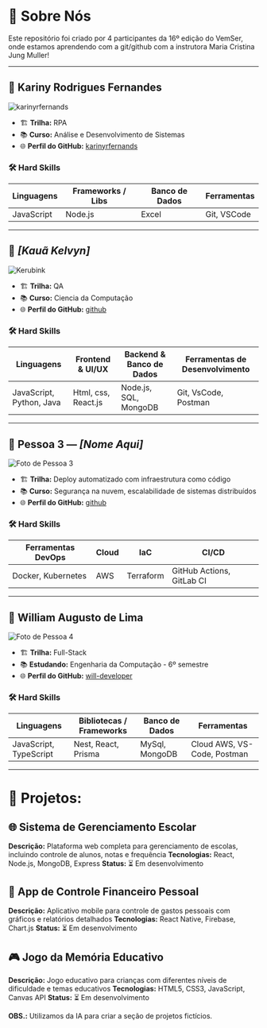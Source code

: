 # 👥 Sobre Nós

Este repositório foi criado por 4 participantes da 16º edição do VemSer, onde estamos aprendendo com a git/github com a instrutora Maria Cristina Jung Muller!

---

## 👤 Kariny Rodrigues Fernandes

![karinyrfernands](https://github.com/karinyrfernands.png)

- 🏗️ **Trilha:** RPA
- 📚 **Curso:** Análise e Desenvolvimento de Sistemas
- 🌐 **Perfil do GitHub:** [karinyrfernands](https://github.com/karinyrfernands)

### 🛠️ Hard Skills

| Linguagens | Frameworks / Libs | Banco de Dados | Ferramentas |
| ---------- | ----------------- | -------------- | ----------- |
| JavaScript | Node.js           | Excel          | Git, VSCode |

---

## 👤 _[Kauã Kelvyn]_

![Kerubink](https://github.com/Kerubink.png)

- 🏗️ **Trilha:** QA
- 📚 **Curso:** Ciencia da Computação
- 🌐 **Perfil do GitHub:** [github](https://github.com/Kerubink)

### 🛠️ Hard Skills

| Linguagens               | Frontend & UI/UX    | Backend & Banco de Dados | Ferramentas de Desenvolvimento |
| ------------------------ | ------------------- | ------------------------ | ------------------------------ |
| JavaScript, Python, Java | Html, css, React.js | Node.js, SQL, MongoDB    | Git, VsCode, Postman           |

---

## 👤 Pessoa 3 — _[Nome Aqui]_

![Foto de Pessoa 3](link-da-foto-aqui)

- 🏗️ **Trilha:** Deploy automatizado com infraestrutura como código
- 📚 **Curso:** Segurança na nuvem, escalabilidade de sistemas distribuídos
- 🌐 **Perfil do GitHub:** [github](#)

### 🛠️ Hard Skills

| Ferramentas DevOps | Cloud | IaC       | CI/CD                     |
| ------------------ | ----- | --------- | ------------------------- |
| Docker, Kubernetes | AWS   | Terraform | GitHub Actions, GitLab CI |

---

## 👤 William Augusto de Lima

![Foto de Pessoa 4](https://github.com/will-developer.png)

- 🏗️ **Trilha:** Full-Stack
- 📚 **Estudando:** Engenharia da Computação - 6º semestre
- 🌐 **Perfil do GitHub:** [will-developer](https://github.com/will-developer)

### 🛠️ Hard Skills

| Linguagens             | Bibliotecas / Frameworks | Banco de Dados | Ferramentas                 |
| ---------------------- | ------------------------ | -------------- | --------------------------- |
| JavaScript, TypeScript | Nest, React, Prisma      | MySql, MongoDB | Cloud AWS, VS-Code, Postman |

---

# 📝 Projetos:

## 🌐 Sistema de Gerenciamento Escolar

**Descrição:** Plataforma web completa para gerenciamento de escolas, incluindo controle de alunos, notas e frequência
**Tecnologias:** React, Node.js, MongoDB, Express
**Status:** ⏳ Em desenvolvimento

## 📱 App de Controle Financeiro Pessoal

**Descrição:** Aplicativo mobile para controle de gastos pessoais com gráficos e relatórios detalhados
**Tecnologias:** React Native, Firebase, Chart.js
**Status:** ⏳ Em desenvolvimento

## 🎮 Jogo da Memória Educativo

**Descrição:** Jogo educativo para crianças com diferentes níveis de dificuldade e temas educativos
**Tecnologias:** HTML5, CSS3, JavaScript, Canvas API
**Status:** ⏳ Em desenvolvimento

**OBS.:** Utilizamos da IA para criar a seção de projetos fictícios.

